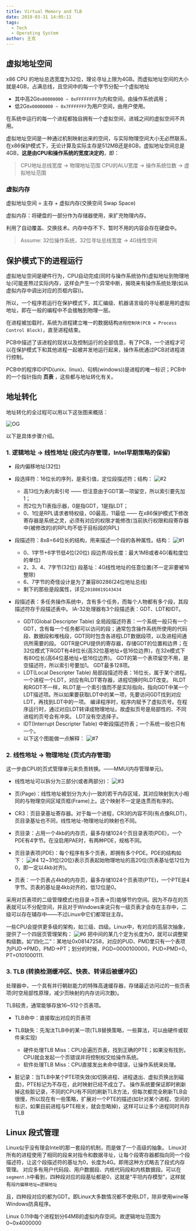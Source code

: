 ```yaml
---
title: Virtual Memory and TLB
date: 2019-03-31 14:05:11
tags:
  - Tech
  - Operating System
author: 王克
---
```


## 虚拟地址空间

x86 CPU 的地址总选宽度为32位，理论寻址上限为4GB。而虚拟地址空间的大小就是4GB，占满总线，且空间中的每一个字节分配一个虚拟地址

* 其中高2G`0x80000000 ~ 0xFFFFFFFF`为内和空间，由操作系统调用；
* 低2G`0x00000000 ~ 0x7FFFFFFF`为用户空间，由用户使用。

在系统中运行的每一个进程都独自拥有一个虚拟空间，进城之间的虚拟空间不共用。

<!--more-->

虚拟地址空间是一种通过机制映射出来的空间，与实际物理空间大小无必然联系，在x86保护模式下，无论计算及实际主存是512MB还是8GB，虚拟地址空间总是4GB，**这是由CPU和操作系统的宽度决定的**，即：

> CPU地址总线宽度 → 物理地址范围
> CPU的ALU宽度 → 操作系统位数 → 虚拟地址范围

### 虚拟内存

虚拟地址空间 = 主存 + 虚拟内存(交换空间 Swap Space)

虚拟内存：将硬盘的一部分作为存储器使用，来扩充物理内存。

利用了自动覆盖、交换技术。内存中存不下、暂时不用的内容会存在硬盘中。

> Assume: 32位操作系统，32位寻址总线宽度 → 4G线性空间

## 保护模式下的进程运行

虚拟地址空间是硬件行为，CPU自动完成(同时与操作系统协作)虚拟地址到物理地址(可能差熬过实际内存，这样会产生一个异常中断，揭晓来有操作系统处理(如从虚拟内存中调出对应的页框内容))。

所以，一个程序若运行在保护模式下，其汇编级、机器语言级的寻址都是用的虚拟地址，即在一般的编程中不会接触到物理一层。

在进程被加载时，系统为进程建立唯一的数据结构`进程控制块(PCB = Process Control Block)`，直至进程结束。

PCB中描述了该进程的现状以及控制运行的全部信息，有了PCB，一个进程才可以在保护模式下和其他进程一起被并发地运行起来，操作系统通过PCB对进程进行控制。

PCB中的程序ID(PID(unix、linux)、句柄(windows))是进程的唯一标识；PCB中的一个指针指向 **页表** ，这些都与地址转化有关。

## 地址转化

地址转化的全过程可以用以下这张图来概括：

![OG](OG.png)

以下是具体步骤介绍。

### 1. 逻辑地址 → 线性地址 (段式内存管理，Intel早期策略的保留)

* 段内偏移地址(32位)

* 段选择符：16位长的序列，是索引值，定位段描述符；结构：
  ![#2](%232.png)
  * 高13位为表内索引号 —— 但注意由于GDT第一项留空，所以索引要先加1；
  * 而2位为TI表指示器，0是指GDT，1是指LDT；
  * 0、1位是RPL请求者特权级，00最高，11最低 —— 在x86保护模式下修改寄存器是系统之灵，必须有对应的权限才能修改(当前执行权限和段寄存器中(被修改的)的RPL均不低于目标段的RPL)

* 段描述符：8x8=64位长的结构，用来描述一个段的各种属性。结构：
   ![#1](%231.png)
  * 0、1字节+6字节低4位(20位) 段边界/段长度：最大1MB或者4G(看粒度位的单位)
  * 2、3、4、7字节(32位) 段基址：4G线性地址的任意位置(不一定非要被16整除)
  * 6、7字节的奇怪设计是为了兼容80286(24位地址总线)
  * 剩下的那些是段属性，详见`20180819143434`

* 段描述表：多任务操作系统中，含有多个任务，而每个人物都有多个段，其段描述符存于段描述表中。
  IA-32处理器有3个段描述表：GDT、LDT和IDT。
  * GDT(Global Descripter Table) 全局段描述符表：一个系统一般只有一个GDT，含有每一个任务都可以访问的段；通常包含操作系统所使用的代码段、数据段和堆栈段，GDT同时包含各进程LDT数据段项，以及进程间通讯所需要的段。
    GDTR是CPU提供的寄存器，存储GDT的位置和边界；在32位模式下RGDT有48位长(高32位基地址+低16位边界)，在32e模式下有80位长(高64位基地址+低16位边界)。
    GDT的第一个表项留空不用，是空描述符，所以索引号要加1。
    GDT最多128项。
  * LDT(Local Descripter Table) 局部段描述符表：16位长，属于某个进程。一个进程一个LDT，对应有RLDT寄存器，进程切换时RLDT改变。
    RLDT和RGDT不一样，RLDT是一个索引值而不是实际指向，指向GDT中某一个LDT描述项。所以如果要获取LDT中的某一项，先要访问GDT找到对应LDT，再找到LDT中的一项。
    编译程序时，程序内赋予了虚拟页号。在程序运行时，通过对应LDT转译成物理地址。故虚拟页号是局部性的、不同进程的页号会有冲突。
    LDT没有空选择子。
  * IDT(Interrupt Descripter Table) 中断段描述符表；一个系统一般也只有一个。
  * 以下这个图能做一点解释：
    ![#7](%237.png)

### 2. 线性地址 → 物理地址 (页式内存管理)

这一步由CPU的页式管理单元来负责转换。——MMU(内存管理单元)。

* 线性地址可以拆分为三部分(或者两部分)：
  ![#3](%233.png)

* 页(Page)：线性地址被划分为大小一致的若干内存区域，其对应映射到大小相同的与物理空间区域页框(Frame)上。这个映射不一定是连贯而有序的。

* CR3：页目录基址寄存器。对于每一个进程，CR3的内容不同(有点像RLDT)，页目录基址也不同，线性地址-物理地址的映射也不同。

* 页目录：占用一个4kb的内存页，最多存储1024个页目录表项(PDE)，一个PDE有4字节。在没启用PAE时，有两种PDE，规格不同。

* 页目录表项(PDE)：每个程序有多个页表，即拥有多个PDE。PDE的结构如下：
  ![#4](%234.png)
  12~31位(20位)表示页表起始物理地址的高20位(页表基址低12位为0，即一定以4kb对齐)。

* 页表：一个页表占4kb的内存页，最多存储1024个页表项(PTE)，一个PTE是4字节。页表的基址是4kb对齐的，低12位是0。

采用对页表项的二级管理模式(也目录→页表→页)能够节约空间。因为不存在的页表就可以不分配空间，并且对于Windows来说只有一级页表才会存在主存中，二级可以存在辅存中——不过Linux中它们都常驻主存。

一些CPU会提供更多级的架构，如三级、四级。Linux中，有对应的高层次抽象，提供了一个四层页管理架构：
![#6](%236.png)
把中间的某几个定为长度为0，就可以调整架构级数。如“四化二”：某地址0x08147258，对应的PUD、PMD里只有一个表项为PUD→PMD，PMD→PT；划分的时候，PGD=0000100000，PUD=PMD=0，PT=0101000111.

### 3. TLB (转换检测缓冲区、快表、转译后被缓冲区)

处理器中，一个具有并行朝赵能力的特殊高速缓存器，存储最近访问过的一些页表项(时空局部性原理，减少页映射的内存访问次数)。

TLB较贵，通常能够存放16~512个页表项。

* TLB命中：直接取出对应的页表项
* TLB缺失：先淘汰TLB中的某一项(TLB替换策略，一些算法，可以由硬件或软件来实现)
  * 硬件处理TLB Miss：CPU会遍历页表，找到正确的PTE；如果没有找到，CPU就会发起一个页错误并将控制权交给操作系统。
  * 软件处理TLB Miss：CPU直接发出未命中错误，让操作系统来处理。

* 脏记录：当TLB中某个PTE项失效(如切换进程、进程退出、虚拟页换出到磁盘)，PTE标记为不存在，此时映射已经不成立了。
  操作系统要保证即时刷新掉这些脏记录，不同的CPU有不同的刷新TLB方法，但每次都完全刷新TLB会很慢，所以现在有一些策略，扩展对一个PTE的描述(如针对某个进程、空间的标识，如果目前进程与PTE相关，就会忽略掉)，这样可以让多个进程同时共存TLB

## Linux 段式管理

Linux似乎没有理会Intel的那一套段的机制，而是做了一个高级的抽象。
Linux对所有的进程使用了相同的段来对指令和数据寻址，让每个段寄存器都指向同一个段描述符，让这个段描述符的基址为0，长度为4G。即用这种方式略去了段式内存管理。
对应多有用户代码段、用户数据段、内核代码段和内核数据段。可以在`segment.h`中看到，四种段对应的段基址都是0，这就是“平坦内存模型”，这样就有`段内偏移地址=逻辑地址`

且，四种段对应的都为GDT。即Linux大多数情况都不使用LDT，除非使用wine等Windows防真程序。

Linux 0.11中每个进程划分64MB的虚拟内存空间。故逻辑地址范围为0~0x4000000
